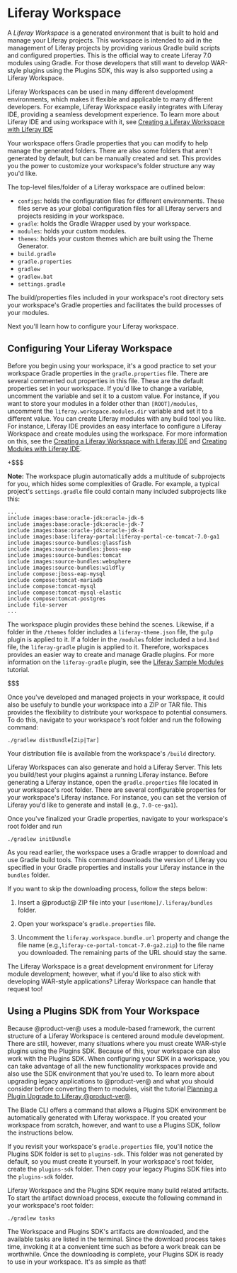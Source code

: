 # Liferay Workspace [](id=liferay-workspace)

A *Liferay Workspace* is a generated environment that is built to hold and
manage your Liferay projects. This workspace is intended to aid in the
management of Liferay projects by providing various Gradle build scripts and
configured properties. This is the official way to create Liferay 7.0 modules
using Gradle. For those developers that still want to develop WAR-style plugins
using the Plugins SDK, this way is also supported using a Liferay Workspace.

Liferay Workspaces can be used in many different development environments, which
makes it flexible and applicable to many different developers. For example,
Liferay Workspace easily integrates with Liferay IDE, providing a seamless
development experience. To learn more about Liferay IDE and using workspace with
it, see
[Creating a Liferay Workspace with Liferay IDE](/develop/tutorials/-/knowledge_base/7-0/creating-a-liferay-workspace-with-liferay-ide)

Your workspace offers Gradle properties that you can modify to help manage the
generated folders. There are also some folders that aren't generated by
default, but can be manually created and set. This provides you the power to
customize your workspace's folder structure any way you'd like.

The top-level files/folder of a Liferay workspace are outlined below:

- `configs`: holds the configuration files for different environments. These
  files serve as your global configuration files for all Liferay servers and
  projects residing in your workspace.
- `gradle`: holds the Gradle Wrapper used by your workspace.
- `modules`: holds your custom modules.
- `themes`: holds your custom themes which are built using the Theme Generator.
- `build.gradle`
- `gradle.properties`
- `gradlew`
- `gradlew.bat`
- `settings.gradle`

The build/properties files included in your workspace's root directory sets your
workspace's Gradle properties and facilitates the build processes of your
modules.

Next you'll learn how to configure your Liferay workspace.

## Configuring Your Liferay Workspace [](id=configuring-your-liferay-workspace)

Before you begin using your workspace, it's a good practice to set your
workspace Gradle properties in the `gradle.properties` file. There are several
commented out properties in this file. These are the default properties set in
your workspace. If you'd like to change a variable, uncomment the variable and
set it to a custom value. For instance, if you want to store your modules in a
folder other than `[ROOT]/modules`, uncomment the
`liferay.workspace.modules.dir` variable and set it to a different value. You
can create Liferay modules with any build tool you like. For instance, Liferay
IDE provides an easy interface to configure a Liferay Workspace and create
modules using the workspace. For more information on this, see the 
[Creating a Liferay Workspace with Liferay IDE](/develop/tutorials/-/knowledge_base/7-0/creating-a-liferay-workspace-with-liferay-ide)
and
[Creating Modules with Liferay IDE](/develop/tutorials/-/knowledge_base/7-0/creating-modules-with-liferay-ide).

+$$$

**Note:** The workspace plugin automatically adds a multitude of subprojects for
you, which hides some complexities of Gradle. For example, a typical project's
`settings.gradle` file could contain many included subprojects like this:

    ...
    include images:base:oracle-jdk:oracle-jdk-6
    include images:base:oracle-jdk:oracle-jdk-7
    include images:base:oracle-jdk:oracle-jdk-8
    include images:base:liferay-portal:liferay-portal-ce-tomcat-7.0-ga1
    include images:source-bundles:glassfish
    include images:source-bundles:jboss-eap
    include images:source-bundles:tomcat
    include images:source-bundles:websphere
    include images:source-bundles:wildfly
    include compose:jboss-eap-mysql
    include compose:tomcat-mariadb
    include compose:tomcat-mysql
    include compose:tomcat-mysql-elastic
    include compose:tomcat-postgres
    include file-server
    ...

The workspace plugin provides these behind the scenes. Likewise, if a folder in
the `/themes` folder includes a `liferay-theme.json` file, the `gulp` plugin is
applied to it. If a folder in the `/modules` folder included a `bnd.bnd` file,
the `liferay-gradle` plugin is applied to it. Therefore, workspaces provides an
easier way to create and manage Gradle plugins. For more information on the
`liferay-gradle` plugin, see the
[Liferay Sample Modules](/develop/tutorials/-/knowledge_base/7-0/liferay-sample-modules)
tutorial.

$$$

Once you've developed and managed projects in your workspace, it could also be
usefuly to bundle your workspace into a ZIP or TAR file. This provides the
flexibility to distribute your workspace to potential consumers. To do this,
navigate to your workspace's root folder and run the following command:

    ./gradlew distBundle[Zip|Tar]

Your distribution file is available from the workspace's `/build` directory.

Liferay Workspaces can also generate and hold a Liferay Server. This lets you
build/test your plugins against a running Liferay instance. Before generating a
Liferay instance, open the `gradle.properties` file located in your workspace's
root folder. There are several configurable properties for your workspace's
Liferay instance. For instance, you can set the version of Liferay you'd like to
generate and install (e.g., `7.0-ce-ga1`).

Once you've finalized your Gradle properties, navigate to your workspace's root
folder and run

    ./gradlew initBundle

As you read earlier, the workspace uses a Gradle wrapper to download and use
Gradle build tools. This command downloads the version of Liferay you specified
in your Gradle properties and installs your Liferay instance in the `bundles`
folder.

If you want to skip the downloading process, follow the steps below:

1.  Insert a @product@ ZIP file into your `[userHome]/.liferay/bundles` folder.

2.  Open your workspace's `gradle.properties` file.

3.  Uncomment the `liferay.workspace.bundle.url` property and change the file
    name (e.g.,`liferay-ce-portal-tomcat-7.0-ga2.zip`) to the file name you
    downloaded. The remaining parts of the URL should stay the same.

The Liferay Workspace is a great development environment for Liferay module
development; however, what if you'd like to also stick with developing WAR-style
applications? Liferay Workspace can handle that request too!

## Using a Plugins SDK from Your Workspace [](id=using-a-plugins-sdk-from-your-workspace)

Because @product-ver@ uses a module-based framework, the current structure of a
Liferay Workspace is centered around module development. There are still,
however, many situations where you must create WAR-style plugins using the
Plugins SDK. Because of this, your workspace can also work with the Plugins SDK.
When configuring your SDK in a workspace, you can take advantage of all the new
functionality workspaces provide and also use the SDK environment that you're
used to. To learn more about upgrading legacy applications to @product-ver@ and
what you should consider before converting them to modules, visit the tutorial
[Planning a Plugin Upgrade to Liferay @product-ver@](/develop/tutorials/-/knowledge_base/7-0/migrating-existing-code-to-liferay-7).

The Blade CLI offers a command that allows a Plugins SDK environment be
automatically generated with Liferay workspace. If you created your workspace
from scratch, however, and want to use a Plugins SDK, follow the instructions
below.

If you revisit your workspace's `gradle.properties` file, you'll notice the
Plugins SDK folder is set to `plugins-sdk`. This folder was not generated by
default, so you must create it yourself. In your workspace's root
folder, create the `plugins-sdk` folder. Then copy your legacy Plugins SDK
files into the `plugins-sdk` folder.

Liferay Workspace and the Plugins SDK require many build related artifacts. To
start the artifact download process, execute the following command in your
workspace's root folder:

    ./gradlew tasks

The Workspace and Plugins SDK's artifacts are downloaded, and the available
tasks are listed in the terminal. Since the download process takes time,
invoking it at a convenient time such as before a work break can be
worthwhile. Once the downloading is complete, your Plugins SDK is ready to use
in your workspace. It's as simple as that!
